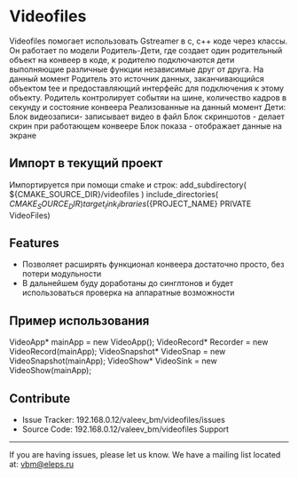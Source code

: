 Videofiles
========

Videofiles помогает использовать Gstreamer в с, с++ коде через классы.
Он работает по модели Родитель-Дети, где создает один родительный объект на конвеер в коде, к родителю подключаются дети выполняющие различные функции независимые друг от друга.
На данный момент Родитель это источник данных, заканчивающийся объектом tee и предоставляющий интерфейс для подключения к этому объекту.
Родитель контролирует событяи на шине, количество кадров в секунду и состояние конвеера
Реализованные на данный момент Дети:
Блок видеозаписи- записывает видео в файл
Блок скриншотов - делает скрин при работающем конвеере
Блок показа - отображает данные на экране

Импорт в текущий проект
------------------------
Импортируется при помощи cmake и строк:
add_subdirectory( ${CMAKE_SOURCE_DIR}/videofiles )
include_directories( ${CMAKE_SOURCE_DIR})
target_link_libraries (${PROJECT_NAME} PRIVATE VideoFiles)

Features
--------

- Позволяет расширять функционал конвеера достаточно просто, без потери модульности
- В дальнейшем буду доработаны до синглтонов и будет использоваться проверка на аппаратные возможности

Пример использования
-------------

VideoApp* mainApp = new VideoApp();
VideoRecord* Recorder = new VideoRecord(mainApp);
VideoSnapshot* VideoSnap = new VideoSnapshot(mainApp);
VideoShow* VideoSink = new VideoShow(mainApp);

Contribute
----------

- Issue Tracker: 192.168.0.12/valeev_bm/videofiles/issues
- Source Code: 192.168.0.12/valeev_bm/videofiles
Support
-------

If you are having issues, please let us know.
We have a mailing list located at: vbm@eleps.ru